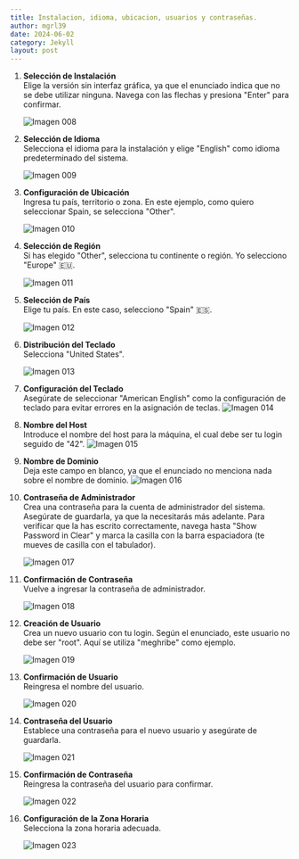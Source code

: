 ```yaml
---
title: Instalacion, idioma, ubicacion, usuarios y contraseñas.
author: mgrl39
date: 2024-06-02
category: Jekyll
layout: post
---
```


1. **Selección de Instalación**  
   Elige la versión sin interfaz gráfica, ya que el enunciado indica que no se debe utilizar ninguna. Navega con las flechas y presiona "Enter" para confirmar.

   ![Imagen 008](https://raw.githubusercontent.com/mgrl39/Born2BeRoot/main/steps/b2br_img_008.png)

2. **Selección de Idioma**  
   Selecciona el idioma para la instalación y elige "English" como idioma predeterminado del sistema.

   ![Imagen 009](https://raw.githubusercontent.com/mgrl39/Born2BeRoot/main/steps/b2br_img_009.png)

3. **Configuración de Ubicación**  
   Ingresa tu país, territorio o zona. En este ejemplo, como quiero seleccionar Spain, se selecciona "Other".

   ![Imagen 010](https://raw.githubusercontent.com/mgrl39/Born2BeRoot/main/steps/b2br_img_010.png)

4. **Selección de Región**  
   Si has elegido "Other", selecciona tu continente o región. Yo selecciono "Europe" 🇪🇺.

   ![Imagen 011](https://raw.githubusercontent.com/mgrl39/Born2BeRoot/main/steps/b2br_img_011.png)

5. **Selección de País**  
   Elige tu país. En este caso, selecciono "Spain" 🇪🇸.

   ![Imagen 012](https://raw.githubusercontent.com/mgrl39/Born2BeRoot/main/steps/b2br_img_012.png)

6. **Distribución del Teclado**  
   Selecciona "United States".

   ![Imagen 013](https://raw.githubusercontent.com/mgrl39/Born2BeRoot/main/steps/b2br_img_013.png)

7. **Configuración del Teclado**  
   Asegúrate de seleccionar "American English" como la configuración de teclado para evitar errores en la asignación de teclas. 
   ![Imagen 014](https://raw.githubusercontent.com/mgrl39/Born2BeRoot/main/steps/b2br_img_014.png)

8. **Nombre del Host**  
   Introduce el nombre del host para la máquina, el cual debe ser tu login seguido de "42". 
   ![Imagen 015](https://raw.githubusercontent.com/mgrl39/Born2BeRoot/main/steps/b2br_img_015.png)

9. **Nombre de Dominio**  
   Deja este campo en blanco, ya que el enunciado no menciona nada sobre el nombre de dominio.
   ![Imagen 016](https://raw.githubusercontent.com/mgrl39/Born2BeRoot/main/steps/b2br_img_016.png)

10. **Contraseña de Administrador**  
    Crea una contraseña para la cuenta de administrador del sistema. Asegúrate de guardarla, ya que la necesitarás más adelante. Para verificar que la has escrito correctamente, navega hasta "Show Password in Clear" y marca la casilla con la barra espaciadora (te mueves de casilla con el tabulador).

    ![Imagen 017](https://raw.githubusercontent.com/mgrl39/Born2BeRoot/main/steps/b2br_img_017.png)

11. **Confirmación de Contraseña**  
    Vuelve a ingresar la contraseña de administrador.

    ![Imagen 018](https://raw.githubusercontent.com/mgrl39/Born2BeRoot/main/steps/b2br_img_018.png)

12. **Creación de Usuario**  
    Crea un nuevo usuario con tu login. Según el enunciado, este usuario no debe ser "root". Aquí se utiliza "meghribe" como ejemplo.

    ![Imagen 019](https://raw.githubusercontent.com/mgrl39/Born2BeRoot/main/steps/b2br_img_019.png)

13. **Confirmación de Usuario**  
    Reingresa el nombre del usuario.

    ![Imagen 020](https://raw.githubusercontent.com/mgrl39/Born2BeRoot/main/steps/b2br_img_020.png)

14. **Contraseña del Usuario**  
    Establece una contraseña para el nuevo usuario y asegúrate de guardarla.

    ![Imagen 021](https://raw.githubusercontent.com/mgrl39/Born2BeRoot/main/steps/b2br_img_021.png)

15. **Confirmación de Contraseña**  
    Reingresa la contraseña del usuario para confirmar.

    ![Imagen 022](https://raw.githubusercontent.com/mgrl39/Born2BeRoot/main/steps/b2br_img_022.png)

16. **Configuración de la Zona Horaria**  
    Selecciona la zona horaria adecuada.

    ![Imagen 023](https://raw.githubusercontent.com/mgrl39/Born2BeRoot/main/steps/b2br_img_023.png)
